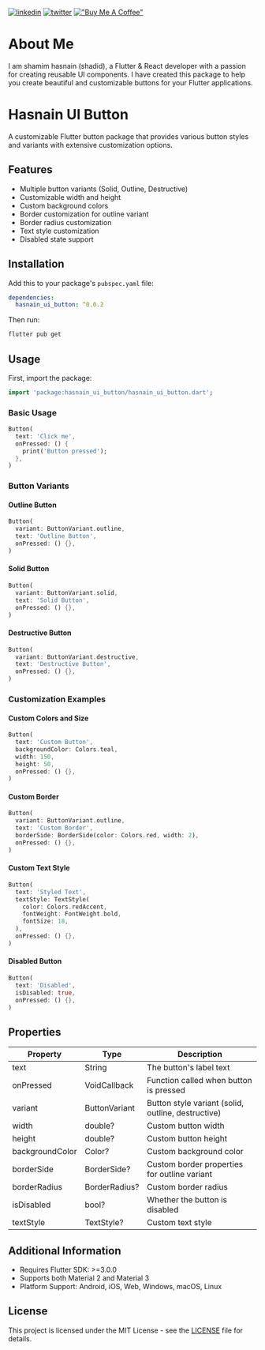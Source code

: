 [![linkedin](https://img.shields.io/badge/linkedin-0A66C2?style=for-the-badge&logo=linkedin&logoColor=white)](https://www.linkedin.com/in/shamim-hasnain/)
[![twitter](https://img.shields.io/badge/twitter-1DA1F2?style=for-the-badge&logo=twitter&logoColor=white)](https://x.com/hasnain_bd)
[!["Buy Me A Coffee"](https://www.buymeacoffee.com/assets/img/custom_images/orange_img.png)](https://buymeacoffee.com/hasnain.dev)

# About Me

I am shamim hasnain (shadid), a Flutter & React developer with a passion for creating reusable UI components. I have created this package to help you create beautiful and customizable buttons for your Flutter applications.

# Hasnain UI Button

A customizable Flutter button package that provides various button styles and variants with extensive customization options.

## Features

- Multiple button variants (Solid, Outline, Destructive)
- Customizable width and height
- Custom background colors
- Border customization for outline variant
- Border radius customization
- Text style customization
- Disabled state support

## Installation

Add this to your package's `pubspec.yaml` file:

```yaml
dependencies:
  hasnain_ui_button: ^0.0.2
```

Then run:

```bash
flutter pub get
```

## Usage

First, import the package:

```dart
import 'package:hasnain_ui_button/hasnain_ui_button.dart';
```

### Basic Usage

```dart
Button(
  text: 'Click me',
  onPressed: () {
    print('Button pressed');
  },
)
```

### Button Variants

#### Outline Button

```dart
Button(
  variant: ButtonVariant.outline,
  text: 'Outline Button',
  onPressed: () {},
)
```

#### Solid Button

```dart
Button(
  variant: ButtonVariant.solid,
  text: 'Solid Button',
  onPressed: () {},
)
```

#### Destructive Button

```dart
Button(
  variant: ButtonVariant.destructive,
  text: 'Destructive Button',
  onPressed: () {},
)
```

### Customization Examples

#### Custom Colors and Size

```dart
Button(
  text: 'Custom Button',
  backgroundColor: Colors.teal,
  width: 150,
  height: 50,
  onPressed: () {},
)
```

#### Custom Border

```dart
Button(
  variant: ButtonVariant.outline,
  text: 'Custom Border',
  borderSide: BorderSide(color: Colors.red, width: 2),
  onPressed: () {},
)
```

#### Custom Text Style

```dart
Button(
  text: 'Styled Text',
  textStyle: TextStyle(
    color: Colors.redAccent,
    fontWeight: FontWeight.bold,
    fontSize: 18,
  ),
  onPressed: () {},
)
```

#### Disabled Button

```dart
Button(
  text: 'Disabled',
  isDisabled: true,
  onPressed: () {},
)
```

## Properties

| Property        | Type          | Description                                        |
| --------------- | ------------- | -------------------------------------------------- |
| text            | String        | The button's label text                            |
| onPressed       | VoidCallback  | Function called when button is pressed             |
| variant         | ButtonVariant | Button style variant (solid, outline, destructive) |
| width           | double?       | Custom button width                                |
| height          | double?       | Custom button height                               |
| backgroundColor | Color?        | Custom background color                            |
| borderSide      | BorderSide?   | Custom border properties for outline variant       |
| borderRadius    | BorderRadius? | Custom border radius                               |
| isDisabled      | bool?         | Whether the button is disabled                     |
| textStyle       | TextStyle?    | Custom text style                                  |

## Additional Information

- Requires Flutter SDK: >=3.0.0
- Supports both Material 2 and Material 3
- Platform Support: Android, iOS, Web, Windows, macOS, Linux

## License

This project is licensed under the MIT License - see the [LICENSE](LICENSE) file for details.
